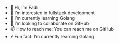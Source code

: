 - 👋 Hi, I’m Fadli
- 👀 I’m interested in fullstack development
- 🌱 I’m currently learning Golang
- 💞️ I’m looking to collaborate on GitHub
- 📫 How to reach me: You can reach me on GitHub
- ⚡ Fun fact: I’m currently learning Golang

<!---
SAYA-FADLI/SAYA-FADLI is a ✨ special ✨ repository because its `README.md` (this file) appears on your GitHub profile.
You can click the Preview link to take a look at your changes.
--->
